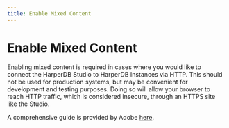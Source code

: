 ```yaml
---
title: Enable Mixed Content
---
```


# Enable Mixed Content

Enabling mixed content is required in cases where you would like to connect the HarperDB Studio to HarperDB Instances via HTTP. This should not be used for production systems, but may be convenient for development and testing purposes. Doing so will allow your browser to reach HTTP traffic, which is considered insecure, through an HTTPS site like the Studio.



A comprehensive guide is provided by Adobe [here](https:/experienceleague.adobe.com/docs/target/using/experiences/vec/troubleshoot-composer/mixed-content.html).